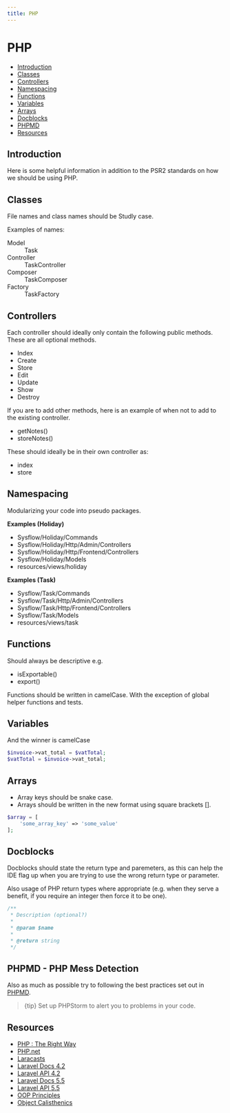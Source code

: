 ```yaml
---
title: PHP
---
```

# PHP

- [Introduction](#introduction)
- [Classes](#classes)
- [Controllers](#controllers)
- [Namespacing](#namespacing)
- [Functions](#functions)
- [Variables](#variables)
- [Arrays](#arrays)
- [Docblocks](#docblocks)
- [PHPMD](#phpmd)
- [Resources](#resources)

<a name="introduction"></a>
## Introduction
Here is some helpful information in addition to the PSR2 standards on how we should be using PHP.


<a name="classes"></a>
## Classes

File names and class names should be Studly case.

Examples of names:
<dl class="dl-horizontal">
    <dt>Model</dt>
    <dd>Task</dd>    
    <dt>Controller</dt>
    <dd>TaskController</dd>   
    <dt>Composer</dt>
    <dd>TaskComposer</dd>    
    <dt>Factory</dt>
    <dd>TaskFactory</dd>
</dl>

<a name="controllers"></a>
## Controllers
Each controller should ideally only contain the following public methods. These are all optional methods.

- Index
- Create
- Store
- Edit 
- Update
- Show
- Destroy

If you are to add other methods, here is an example of when not to add to the existing controller.
- getNotes()
- storeNotes()

These should ideally be in their own controller as:
- index
- store

<a name="namespacing"></a>
## Namespacing

Modularizing your code into pseudo packages. 

**Examples (Holiday)**
- Sysflow/Holiday/Commands
- Sysflow/Holiday/Http/Admin/Controllers
- Sysflow/Holiday/Http/Frontend/Controllers
- Sysflow/Holiday/Models
- resources/views/holiday

**Examples (Task)**
- Sysflow/Task/Commands
- Sysflow/Task/Http/Admin/Controllers
- Sysflow/Task/Http/Frontend/Controllers
- Sysflow/Task/Models
- resources/views/task

<a name="functions"></a>
## Functions
Should always be descriptive e.g.
- isExportable()
- export()

Functions should be written in camelCase. With the exception of global helper functions and tests. 

<a name="variables"></a>
## Variables
<div class="alert alert-warning">And the winner is camelCase</div>

```php
$invoice->vat_total = $vatTotal;
$vatTotal = $invoice->vat_total;
```

<a name="arrays"></a>
## Arrays
- Array keys should be snake case.
- Arrays should be written in the new format using square brackets [].

```php
$array = [
    'some_array_key' => 'some_value'
];
```

## Docblocks
Docblocks should state the return type and paremeters, as this can help the IDE flag up when you are trying to use the wrong return type or parameter.

Also usage of PHP return types where appropriate (e.g. when they serve a benefit, if you require an integer then force it to be one).

```php
/**
 * Description (optional?)
 *  
 * @param $name
 *
 * @return string
 */
```

<a name="phpmd"></a>
## PHPMD - PHP Mess Detection
Also as much as possible try to following the best practices set out in [PHPMD](https://phpmd.org/).

> {tip} Set up PHPStorm to alert you to problems in your code. 

<a name="resources"></a>
## Resources
- [PHP : The Right Way](http://www.phptherightway.com/)
- [PHP.net](http://www.php.net/)
- [Laracasts](https://laracasts.com/)
- [Laravel Docs 4.2](https://laravel.com/docs/4.2)
- [Laravel API 4.2](https://laravel.com/api/4.2)
- [Laravel Docs 5.5](https://laravel.com/docs/5.5)
- [Laravel API 5.5](https://laravel.com/api/5.5)
- [OOP Principles](https://anampiu.github.io/blog/OOP-principles/)
- [Object Calisthenics](http://williamdurand.fr/2013/06/03/object-calisthenics/)  
